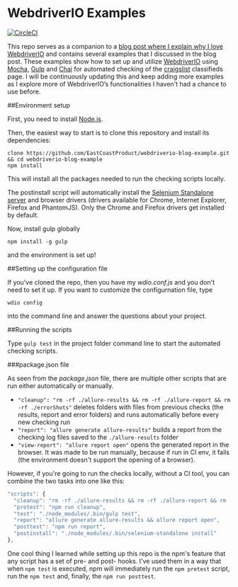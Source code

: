 
# WebdriverIO Examples 

[![CircleCI](https://circleci.com/gh/EastCoastProduct/webdriverio-blog-example.svg?style=svg)](https://circleci.com/gh/EastCoastProduct/webdriverio-blog-example)

This repo serves as a companion to a [blog post where I explain why I love WebdriverIO](https://blog.eastcoastproduct.com/webdriverio-why-and-how-to-use-it-for-testing) and contains several examples that I discussed in the blog post. These examples show how to set up and utilize [WebdriverIO](http://webdriver.io/) using [Mocha](https://mochajs.org/), [Gulp](http://gulpjs.com/) and [Chai](http://chaijs.com/) for automated checking of the [craigslist](https://boston.craigslist.org/) classifieds page. I will be continuously updating this and keep adding more examples as I explore more of WebdriverIO’s functionalities I haven't had a chance to use before.

##Environment setup

First, you need to install [Node.js](https://nodejs.org/en/).

Then, the easiest way to start is to clone this repository and install its dependencies:

```
clone https://github.com/EastCoastProduct/webdriverio-blog-example.git && cd webdriverio-blog-example
npm install
``` 

This will install all the packages needed to run the checking scripts locally.

The postinstall script will automatically install the [Selenium Standalone server](http://www.seleniumhq.org/download/) and browser drivers (drivers available for Chrome, Internet Explorer, Firefox and PhantomJS). Only the Chrome and Firefox drivers get installed by default.

Now, install gulp globally 
```
npm install -g gulp
```
and the environment is set up!

##Setting up the configuration file

If you've cloned the repo, then you have my *wdio.conf.js* and you don't need to set it up. If you want to customize the configurnation file, type
```
wdio config
```
into the command line and answer the questions about your project.

##Running the scripts

Type ```gulp test``` in the project folder command line to start the automated checking scripts.

###package.json file

As seen from the *package.json* file, there are multiple other scripts that are run either automatically or manually.

* ```"cleanup": "rm -rf ./allure-results && rm -rf ./allure-report && rm -rf ./errorShots"``` deletes folders with files from previous checks (the results, report and error folders) and runs automatically before every new checking run 
* ```"report": "allure generate allure-results"``` builds a report from the checking log files saved to the ```./allure-results``` folder
* ```"view-report": "allure report open"``` opens the generated report in the browser. It was made to be run manually, because if run in CI env, it fails (the environment doesn't support the opening of a browser). 

However, if you're going to run the checks locally, without a CI tool, you can combine the two tasks into one like this:

```javascript
"scripts": {
  "cleanup": "rm -rf ./allure-results && rm -rf ./allure-report && rm -rf ./errorShots",
  "pretest": "npm run cleanup",
  "test": "./node_modules/.bin/gulp test",
  "report": "allure generate allure-results && allure report open",
  "posttest": "npm run report",
  "postinstall": "./node_modules/.bin/selenium-standalone install"
},
```

One cool thing I learned while setting up this repo is the npm's feature that any script has a set of pre- and post- hooks. I've used them in a way that when ```npm test``` is executed, npm will immediately run the ```npm pretest``` script, run the ```npm test``` and, finally, the ```npm run posttest```.
